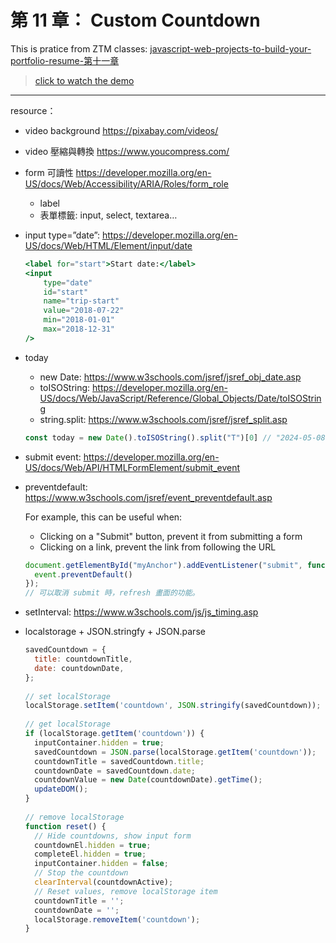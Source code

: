 # 第 11 章： Custom Countdown

This is pratice from ZTM classes: [javascript-web-projects-to-build-your-portfolio-resume-第十一章](https://www.udemy.com/course/javascript-web-projects-to-build-your-portfolio-resume/?couponCode=ACCAGE0923)

> [click to watch the demo](https://joeban0608.github.io/ZTM-Custom-Countdown/)

---
resource：
- video background https://pixabay.com/videos/
- video 壓縮與轉換 https://www.youcompress.com/
- form 可讀性 https://developer.mozilla.org/en-US/docs/Web/Accessibility/ARIA/Roles/form_role
    - label
    - 表單標籤: input, select, textarea…
- input type=”date”: https://developer.mozilla.org/en-US/docs/Web/HTML/Element/input/date
    
    ```jsx
    <label for="start">Start date:</label>
    <input 
    	type="date" 
    	id="start" 
    	name="trip-start" 
    	value="2018-07-22" 
    	min="2018-01-01" 
    	max="2018-12-31" 
    />
    ```
    
- today
    - new Date: https://www.w3schools.com/jsref/jsref_obj_date.asp
    - toISOString: https://developer.mozilla.org/en-US/docs/Web/JavaScript/Reference/Global_Objects/Date/toISOString
    - string.split: https://www.w3schools.com/jsref/jsref_split.asp
    
    ```jsx
    const today = new Date().toISOString().split("T")[0] // "2024-05-08"
    
    ```
    
- submit event: https://developer.mozilla.org/en-US/docs/Web/API/HTMLFormElement/submit_event
- preventdefault: https://www.w3schools.com/jsref/event_preventdefault.asp
    
    For example, this can be useful when:
    
    - Clicking on a "Submit" button, prevent it from submitting a form
    - Clicking on a link, prevent the link from following the URL
    
    ```jsx
    document.getElementById("myAnchor").addEventListener("submit", function(event){
      event.preventDefault()
    });
    // 可以取消 submit 時，refresh 畫面的功能。
    ```
    
- setInterval: https://www.w3schools.com/js/js_timing.asp

- localstorage + JSON.stringfy + JSON.parse
    
    ```jsx
    savedCountdown = {
      title: countdownTitle,
      date: countdownDate,
    };
      
    // set localStorage
    localStorage.setItem('countdown', JSON.stringify(savedCountdown));
      
    // get localStorage
    if (localStorage.getItem('countdown')) {
      inputContainer.hidden = true; 
      savedCountdown = JSON.parse(localStorage.getItem('countdown'));
      countdownTitle = savedCountdown.title;
      countdownDate = savedCountdown.date;
      countdownValue = new Date(countdownDate).getTime();
      updateDOM();
    }
     
    // remove localStorage
    function reset() {
      // Hide countdowns, show input form
      countdownEl.hidden = true;
      completeEl.hidden = true;
      inputContainer.hidden = false;
      // Stop the countdown
      clearInterval(countdownActive);
      // Reset values, remove localStorage item
      countdownTitle = '';
      countdownDate = '';
      localStorage.removeItem('countdown');
    }
    
    ```